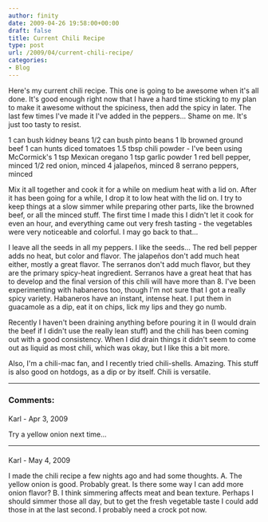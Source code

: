 ```yaml
---
author: finity
date: 2009-04-26 19:58:00+00:00
draft: false
title: Current Chili Recipe
type: post
url: /2009/04/current-chili-recipe/
categories:
- Blog
---
```


Here's my current chili recipe.  This one is going to be awesome when it's all done.  It's good enough right now that I have a hard time sticking to my plan to make it awesome without the spiciness, then add the spicy in later.  The last few times I've made it I've added in the peppers...  Shame on me.  It's just too tasty to resist.

1 can bush kidney beans
1/2 can bush pinto beans
1 lb browned ground beef
1 can hunts diced tomatoes
1.5 tbsp chili powder - I've been using McCormick's
1 tsp Mexican oregano
1 tsp garlic powder
1 red bell pepper, minced
1/2 red onion, minced
4 jalapeños, minced
8 serrano peppers, minced

Mix it all together and cook it for a while on medium heat with a lid on.  After it has been going for a while, I drop it to low heat with the lid on.  I try to keep things at a slow simmer while preparing other parts, like the browned beef, or all the minced stuff.  The first time I made this I didn't let it cook for even an hour, and everything came out very fresh tasting - the vegetables were very noticeable and colorful.  I may go back to that...

I leave all the seeds in all my peppers.  I like the seeds...  The red bell pepper adds no heat, but color and flavor.  The jalapeños don't add much heat either, mostly a great flavor.  The serranos don't add much flavor, but they are the primary spicy-heat ingredient.  Serranos have a great heat that has to develop and the final version of this chili will have more than 8.  I've been experimenting with habaneros too, though I'm not sure that I got a really spicy variety.  Habaneros have an instant, intense heat.  I put them in guacamole as a dip, eat it on chips, lick my lips and they go numb.

Recently I haven't been draining anything before pouring it in (I would drain the beef if I didn't use the really lean stuff) and the chili has been coming out with a good consistency.  When I did drain things it didn't seem to come out as liquid as most chili, which was okay, but I like this a bit more.

Also, I'm a chili-mac fan, and I recently tried chili-shells.  Amazing.  This stuff is also good on hotdogs, as a dip or by itself.  Chili is versatile.

---
### Comments:
####
Karl - Apr 3, 2009

Try a yellow onion next time...

---
####
Karl - May 4, 2009

I made the chili recipe a few nights ago and had some thoughts.
A. The yellow onion is good. Probably great. Is there some way I can add more onion flavor?
B. I think simmering affects meat and bean texture. Perhaps I should simmer those all day, but to get the fresh vegetable taste I could add those in at the last second.
I probably need a crock pot now.
